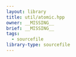 ```yaml
---
layout: library
title: util/atomic.hpp
owner: __MISSING__
brief: __MISSING__
tags:
  - sourcefile
library-type: sourcefile
---
```


```{index}  util/atomic.hpp
```


